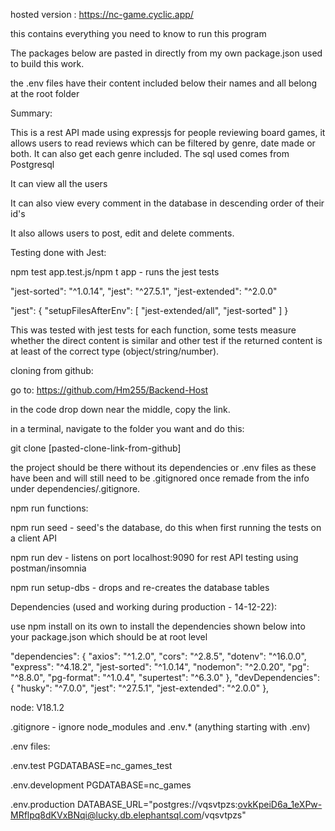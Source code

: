 hosted version : https://nc-game.cyclic.app/

this contains everything you need to know to run this program

The packages below are pasted in directly from my own package.json used to build this work.

the .env files have their content included below their names and all belong at the root folder

Summary:

This is a rest API made using expressjs for people reviewing board games, it allows users to read reviews which can be filtered by genre, date made or both. It can also get each genre included. The sql used comes from Postgresql

It can view all the users 

It can also view every comment in the database in descending order of their id's 

It also allows users to post, edit and delete comments.

Testing done with Jest:

npm test app.test.js/npm t app - runs the jest tests

"jest-sorted": "^1.0.14",
"jest": "^27.5.1",
    "jest-extended": "^2.0.0"

"jest": {
    "setupFilesAfterEnv": [
      "jest-extended/all",
      "jest-sorted"
    ]
  }

This was tested with jest tests for each function, some tests measure whether the direct content is similar and other test if the returned content is at least of the correct type (object/string/number).

cloning from github:

go to: https://github.com/Hm255/Backend-Host

in the code drop down near the middle, copy the link.

in a terminal, navigate to the folder you want and do this:

git clone [pasted-clone-link-from-github]

the project should be there without its dependencies or .env files as these have been and will still need to be .gitignored once remade from the info under dependencies/.gitignore.


npm run functions:

npm run seed - seed's the database, do this when first running the tests on a client API 

npm run dev - listens on port localhost:9090 for rest API testing using postman/insomnia

npm run setup-dbs - drops and re-creates the database tables


Dependencies (used and working during production - 14-12-22):

use npm install on its own to install the dependencies shown below into your package.json which should be at root level


"dependencies": {
    "axios": "^1.2.0",
    "cors": "^2.8.5",
    "dotenv": "^16.0.0",
    "express": "^4.18.2",
    "jest-sorted": "^1.0.14",
    "nodemon": "^2.0.20",
    "pg": "^8.8.0",
    "pg-format": "^1.0.4",
    "supertest": "^6.3.0"
  },
  "devDependencies": {
    "husky": "^7.0.0",
    "jest": "^27.5.1",
    "jest-extended": "^2.0.0"
  },

node: V18.1.2

.gitignore - ignore node_modules and .env.* (anything starting with .env)

  .env files:
  
  .env.test
  PGDATABASE=nc_games_test

  .env.development
  PGDATABASE=nc_games

  .env.production
  DATABASE_URL="postgres://vqsvtpzs:ovkKpeiD6a_1eXPw-MRflpq8dKVxBNqi@lucky.db.elephantsql.com/vqsvtpzs"